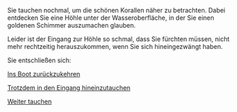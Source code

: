 Sie tauchen nochmal, um die schönen Korallen näher zu betrachten.
Dabei entdecken Sie eine Höhle unter der Wasseroberfläche, in der Sie
einen goldenen Schimmer auszumachen glauben.

Leider ist der Eingang zur Höhle so schmal, dass Sie fürchten müssen,
nicht mehr rechtzeitig herauszukommen, wenn Sie sich hineingezwängt haben.

Sie entschließen sich:

[Ins Boot zurückzukehren](../ruderboot.md)

[Trotzdem in den Eingang hineinzutauchen](Hoehle/hoehle.md)

[Weiter tauchen](Goldkette/goldkette.md)
